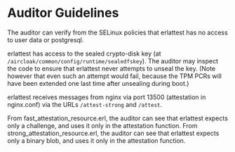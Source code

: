 # Auditor Guidelines

The auditor can verify from the SELinux policies that erlattest has no access to user data or postgresql.  

erlattest has access to the sealed crypto-disk key (at `/aircloak/common/config/runtime/sealedfskey`).  The auditor may inspect the code to ensure that erlattest never attempts to unseal the key.  (Note however that even such an attempt would fail, because the TPM PCRs will have been extended one last time after unsealing during boot.)

erlattest receives messages from nginx via port 13500 (attestation in nginx.conf) via the URLs `/attest-strong` and `/attest`.

From fast_attestation_resource.erl, the auditor can see that erlattest expects only a challenge, and uses it only in the attestation function.  From strong_attestation_resource.erl, the auditor can see that erlattest expects only a binary blob, and uses it only in the attestation function.

